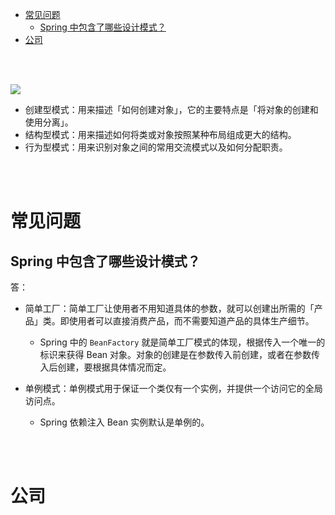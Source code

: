 - [常见问题](#常见问题)
  - [Spring 中包含了哪些设计模式？](#spring-中包含了哪些设计模式)
- [公司](#公司)


</br></br>


![](https://segmentfault.com/img/bVcfO3r)
- 创建型模式：用来描述「如何创建对象」，它的主要特点是「将对象的创建和使用分离」。
- 结构型模式：用来描述如何将类或对象按照某种布局组成更大的结构。
- 行为型模式：用来识别对象之间的常用交流模式以及如何分配职责。


</br></br>


# 常见问题
## Spring 中包含了哪些设计模式？
答：
- 简单工厂：简单工厂让使用者不用知道具体的参数，就可以创建出所需的「产品」类。即使用者可以直接消费产品，而不需要知道产品的具体生产细节。
  - Spring 中的 `BeanFactory` 就是简单工厂模式的体现，根据传入一个唯一的标识来获得 Bean 对象。对象的创建是在参数传入前创建，或者在参数传入后创建，要根据具体情况而定。

- 单例模式：单例模式用于保证一个类仅有一个实例，并提供一个访问它的全局访问点。
  - Spring 依赖注入 Bean 实例默认是单例的。



</br></br>


# 公司